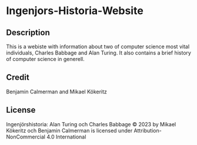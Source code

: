 # Ingenjors-Historia-Website

## Description
This is a webiste with information about two of computer science most vital individuals, Charles Babbage and Alan Turing. It also contains a brief history of computer science in generell.

## Credit
Benjamin Calmerman and Mikael Kökeritz

## License
Ingenjörshistoria: Alan Turing och Charles Babbage © 2023 by Mikael Kökeritz och Benjamin Calmerman is licensed under Attribution-NonCommercial 4.0 International 
